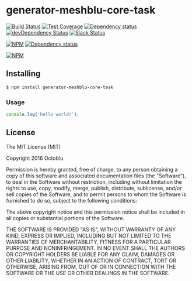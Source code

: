 # generator-meshblu-core-task

[![Build Status](https://travis-ci.org/octoblu/meshblu-core-task-enqueue-jobs-for-forward-configure-received.svg?branch=master)](https://travis-ci.org/octoblu/meshblu-core-task-enqueue-jobs-for-forward-configure-received)
[![Test Coverage](https://codecov.io/gh/octoblu/meshblu-core-task-enqueue-jobs-for-forward-configure-received/branch/master/graph/badge.svg)](https://codecov.io/gh/octoblu/meshblu-core-task-enqueue-jobs-for-forward-configure-received)
[![Dependency status](http://img.shields.io/david/octoblu/meshblu-core-task-enqueue-jobs-for-forward-configure-received.svg?style=flat)](https://david-dm.org/octoblu/meshblu-core-task-enqueue-jobs-for-forward-configure-received)
[![devDependency Status](http://img.shields.io/david/dev/octoblu/meshblu-core-task-enqueue-jobs-for-forward-configure-received.svg?style=flat)](https://david-dm.org/octoblu/meshblu-core-task-enqueue-jobs-for-forward-configure-received#info=devDependencies)
[![Slack Status](http://community-slack.octoblu.com/badge.svg)](http://community-slack.octoblu.com)

[![NPM](https://nodei.co/npm/meshblu-core-task-enqueue-jobs-for-forward-configure-received.svg?style=flat)](https://npmjs.org/package/meshblu-core-task-enqueue-jobs-for-forward-configure-received)
[![Dependency status](http://img.shields.io/david/octoblu/generator-meshblu-core-task.svg?style=flat)](https://david-dm.org/octoblu/generator-meshblu-core-task)

[![NPM](https://nodei.co/npm/generator-meshblu-core-task.svg?style=flat)](https://npmjs.org/package/generator-meshblu-core-task)

## Installing

```bash
$ npm install generator-meshblu-core-task
```

### Usage

```javascript
console.log('hello world!');
```

## License

The MIT License (MIT)

Copyright 2016 Octoblu

Permission is hereby granted, free of charge, to any person obtaining a copy
of this software and associated documentation files (the "Software"), to deal
in the Software without restriction, including without limitation the rights
to use, copy, modify, merge, publish, distribute, sublicense, and/or sell
copies of the Software, and to permit persons to whom the Software is
furnished to do so, subject to the following conditions:

The above copyright notice and this permission notice shall be included in all
copies or substantial portions of the Software.

THE SOFTWARE IS PROVIDED "AS IS", WITHOUT WARRANTY OF ANY KIND, EXPRESS OR
IMPLIED, INCLUDING BUT NOT LIMITED TO THE WARRANTIES OF MERCHANTABILITY,
FITNESS FOR A PARTICULAR PURPOSE AND NONINFRINGEMENT. IN NO EVENT SHALL THE
AUTHORS OR COPYRIGHT HOLDERS BE LIABLE FOR ANY CLAIM, DAMAGES OR OTHER
LIABILITY, WHETHER IN AN ACTION OF CONTRACT, TORT OR OTHERWISE, ARISING FROM,
OUT OF OR IN CONNECTION WITH THE SOFTWARE OR THE USE OR OTHER DEALINGS IN THE
SOFTWARE.
